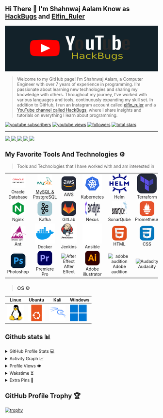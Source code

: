 ## Hi There 👋 I'm Shahnwaj Aalam Know as <a href="https://www.youtube.com/@HackBugs">HackBugs</a> and <a href="https://www.instagram.com/elfin_ruler/">Elfin_Ruler</a>

<!-- ## Recent GitHub Activity ✅ -->
<td align="center" width="300">
<!--         <img src="https://github.com/HackBugs/HackBugs/blob/master/assets/HackBugs-YouTube.svg" alt="icon" width="800" height="150" /> -->
        <a href="https://www.youtube.com/channel/UCk-s0wPeBVNoSUCukD5x9iQ">
    <img src="https://github.com/HackBugs/HackBugs/blob/master/assets/HackBugs-YouTube.svg" alt="icon" width="800" height="150" />
</a>



<p align="justify">
<p>
        
>Welcome to my GitHub page!
I’m Shahnwaj Aalam, a Computer Engineer with over 7 years of experience in programming. I’m passionate about learning new technologies and sharing my knowledge with others. Throughout my journey, I’ve worked with various languages and tools, continuously expanding my skill set. In addition to GitHub, I run an Instagram account called [elfin_ruler](https://www.instagram.com/elfin_ruler/) and a [YouTube channel called HackBugs](https://www.youtube.com/@hackbugs), where I share insights and tutorials on everything I learn about programming.
</p>

<!-- https://custom-icon-badges.demolab.com/ --> <!-- custom icons -->

   <p align="left">
      <a href="https://www.youtube.com/c/HackBugs?sub_confirmation=1">
         <img alt="youtube subscribers" title="Subscribe to my YouTube channel" src="https://custom-icon-badges.demolab.com/youtube/channel/subscribers/UCk-s0wPeBVNoSUCukD5x9iQ?color=%23E05D44&label=SUBSCRIBE&logo=video&logoColor=white&style=for-the-badge&labelColor=CE4630"/></a> 
      <a href="https://www.youtube.com/c/HackBugs">
         <img alt="youtube views" title="YouTube views" src="https://custom-icon-badges.demolab.com/youtube/channel/views/UCk-s0wPeBVNoSUCukD5x9iQ?color=%23E1AD0E&logo=eye&logoColor=white&style=for-the-badge&labelColor=C79600"/></a> 
      <a href="https://github.com/HackBugs?tab=followers">
         <img alt="followers" title="Follow me on Github" src="https://custom-icon-badges.demolab.com/github/followers/HackBugs?color=236ad3&labelColor=1155ba&style=for-the-badge&logo=person-add&label=Follow&logoColor=white"/></a>
      <a href="https://github.com/HackBugs?tab=repositories&sort=stargazers">
         <img alt="total stars" title="Total stars on GitHub" src="https://custom-icon-badges.demolab.com/github/stars/HackBugs?color=55960c&style=for-the-badge&labelColor=488207&logo=star"/></a>
   </p>

<hr>

<div align="justify">
<a href="https://www.instagram.com/elfin_ruler/">
<img src="https://img.shields.io/badge/Instagram-%23E4405F.svg?style=for-the-badge&logo=Instagram&logoColor=white">
</a>
<!--  &nbsp;&nbsp;&nbsp;&nbsp;&nbsp;&nbsp;&nbsp;&nbsp; -->
<a href="https://www.youtube.com/@HackBugs">
<img src="https://img.shields.io/badge/YouTube-FF0000?style=for-the-badge&logo=youtube&logoColor=white">
</a>
<!-- &nbsp;&nbsp;&nbsp;&nbsp;&nbsp;&nbsp;&nbsp;&nbsp; -->
<a href="https://www.linkedin.com/in/shahnwaj-aalam-87a58020b/">
<img src="https://img.shields.io/badge/Linkedin-%231DA1F2.svg?style=for-the-badge&logo=Linkedin&logoColor=white">
</a>
<!-- &nbsp;&nbsp;&nbsp;&nbsp;&nbsp;&nbsp;&nbsp;&nbsp; -->
<a href="https://t.me/HackBugs">
<img src="https://img.shields.io/badge/telegram-2CA5E0?style=for-the-badge&logo=telegram&logoColor=white">
<!-- </a>
&nbsp;&nbsp;&nbsp;&nbsp;&nbsp;&nbsp;&nbsp;&nbsp; -->
<a href="https://github.com/HackBugs">
<img src="https://img.shields.io/badge/gitlab-330F63?style=for-the-badge&logo=gitlab&logoColor=white">
</a>
</div>

## My Favorite Tools And Technologies ⚙️

> Tools and Technologies that I have worked with and am interested in
<!-- Box Number -1 -->
<table>
  <tr>
    <td align="center" width="96">
         <img src="https://github.com/HackBugs/HackBugs/blob/master/assets/Oracle.png" width="48" height="48" alt="Oracle Database" />
      <br>Oracle Database 
    </td>
    <td align="center" width="96">
      <a href="">
         <img src="https://github.com/HackBugs/HackBugs/blob/master/assets/mysql.svg" width="48" height="48" alt="MySQL" />
      <br>MySQL & PostgreSQL
    </td>
    <td align="center" width="96">
       <img src="https://github.com/HackBugs/HackBugs/blob/master/assets/AWS.svg" width="48" height="48" alt="AWS" />
      <br>AWS
    </td>
    <td align="center" width="96">
        <img src="https://github.com/HackBugs/HackBugs/blob/master/assets/Kubernets.gif" alt="icon" width="65" height="65" />
      <br>Kubernetes
    </td>
       <td align="center" width="96">
        <img src="https://github.com/HackBugs/HackBugs/blob/master/assets/helm.svg" alt="icon" width="65" height="65" />
      <br>Helm
    </td>
       <td align="center" width="96">
        <img src="https://github.com/HackBugs/HackBugs/blob/master/assets/Terraform.svg" width="65" height="65" alt="Terraform" />
      <br>Terraform
    </td>
          <td align="center" width="96">
        <img src="https://github.com/HackBugs/HackBugs/blob/master/assets/Nagios-Logo.svg" width="65" height="65" alt="Nagios" />
      <br>Nagios
    </td>
          <td align="center" width="96">
        <img src="https://github.com/HackBugs/HackBugs/blob/master/assets/Git.svg" width="65" height="65" alt="Git" />
      <br>Git
    </td>
    <td align="center" width="96">
        <img src="https://github.com/HackBugs/HackBugs/blob/master/assets/github-icon.svg" alt="icon" width="50" height="50" />
      <br>GitHub
    </td>
  </tr>

  <!-- Box Number -2 -->
  
  <tr>
    <td align="center" width="96">
        <img src="https://github.com/HackBugs/HackBugs/blob/master/assets/nginx-icon.svg" width="48" height="48" alt="Nginx" />
      <br>Nginx
    </td>
    <td align="center"  width="96">
        <img src="https://github.com/HackBugs/HackBugs/blob/master/icons-2/Kafka.svg" width="48" height="48" alt="Kafka" />
      <br>Kafka
    </td>
    <td align="center"  width="96">
        <img src="https://github.com/HackBugs/HackBugs/blob/master/assets/GitLab.svg" width="48" height="48" alt="GitLab" />
      <br>GitLab
    </td>
    <td align="center" width="96">
        <img src="https://github.com/HackBugs/HackBugs/blob/master/assets/Nexus.webp" width="48" height="48" alt="Nexus" />
      <br>Nexus
    </td>
    <td align="center"  width="96">
        <img src="https://github.com/HackBugs/HackBugs/blob/master/assets/SonarQube.svg" width="48" height="48" alt="SonarQube" />
      <br>SonarQube
    </td>
    <td align="center" width="96">
        <img src="https://github.com/HackBugs/HackBugs/blob/master/assets/Prometheus.svg" width="48" height="48" alt="Prometheus" />
      <br>Prometheus
    </td>
        <td align="center" width="96">
        <img src="https://github.com/HackBugs/HackBugs/blob/master/assets/Grafana-Dark.svg" width="48" height="48" alt="Grafana" />
      <br>Grafana
    </td>
        <td align="center" width="96">
        <img src="https://github.com/HackBugs/HackBugs/blob/master/assets/Progress-Chef.svg" width="48" height="48" alt="Chef" />
      <br>Chef
    </td>
            <td align="center" width="96">
        <img src="https://github.com/HackBugs/HackBugs/blob/master/assets/Maven.svg" width="48" height="48" alt="Maven" />
      <br>Maven
    </td>
  </tr>

  <!-- Box Number -3 -->
  
   <tr>
    <td align="center" width="96">
        <img src="https://github.com/HackBugs/HackBugs/blob/master/assets/Apache-Ant.svg.png" width="48" height="48" alt="Ant" />
      <br>Ant
    </td>
        <td align="center" width="96">
         <img src="https://github.com/HackBugs/HackBugs/blob/master/assets/docker-icon.svg" alt="icon" width="65" height="65" />
      <br>Docker
    </td>
            <td align="center" width="96">
        <img src="https://github.com/HackBugs/HackBugs/blob/master/assets/Jenkins.gif" alt="icon" width="65" height="65" />
      <br>Jenkins
    </td>
    <td align="center" width="96">
        <img src="https://github.com/HackBugs/HackBugs/blob/master/assets/Ansible.gif" alt="icon" width="65" height="65" />
      </a>
      <br>Ansible
    </td>
    <td align="center" width="96">
        <img src="https://github.com/HackBugs/HackBugs/blob/master/assets/HTML.svg" width="48" height="48" alt="HTML" />
      <br>HTML
    </td>
    <td align="center" width="96">
        <img src="https://github.com/HackBugs/HackBugs/blob/master/assets/css.svg" width="48" height="48" alt="CSS" />
      <br>CSS
    </td>
    <td align="center" width="96">
        <img src="https://github.com/HackBugs/HackBugs/blob/master/assets/JavaScript.svg" width="48" height="48" alt="JavaScript" />
      <br>JavaScript
    </td>
    <td align="center" width="96">
        <img src="https://github.com/HackBugs/HackBugs/blob/master/assets/Apache_tomcat.svg" width="48" height="48" alt="Apache Tomcat" />
      <br>Apache Tomcat
    </td>
    <td align="center" width="96">
        <img src="https://github.com/HackBugs/HackBugs/blob/master/assets/ubuntu-original.svg" width="40" height="40" alt="dart" />
      <br>Ubuntu
    </td>
  </tr>

<!-- Box Number -4 -->

   <tr>
    <td align="center" width="96">
        <img src="https://github.com/HackBugs/HackBugs/blob/master/assets/Photoshop.svg" width="48" height="48" alt="Photoshop" />
      <br>Photoshop
    </td>
        <td align="center" width="96">
        <img src="https://github.com/HackBugs/HackBugs/blob/master/assets/Premiere-pro.svg" width="48" height="48" alt="" />
      <br>Premiere Pro
    </td>
            <td align="center" width="96">
        <img src="https://github.com/HackBugs/HackBugs/blob/master/assets/adobe_after_effects.svg" width="48" height="48" alt="After Effect" />
      <br>After Effect
    </td>
    <td align="center" width="96">
        <img src="https://github.com/HackBugs/HackBugs/blob/master/assets/Adobe-Illustrator.svg" width="48" height="48" alt="adobe illustrator" />
      <br>Adobe illustrator 
    </td>
    <td align="center" width="96">
        <img src="https://github.com/HackBugs/HackBugs/blob/master/assets/adobe_audition.svg" width="48" height="48" alt="adobe audition" />
      <br>Adobe audition
    </td>
    <td align="center" width="96">
        <img src="https://github.com/HackBugs/HackBugs/blob/master/assets/audacity.svg" width="48" height="48" alt="Audacity" />
      <br>Audacity
    </td>
    <td align="center" width="96">
        <img src="https://github.com/HackBugs/HackBugs/blob/master/assets/blender_3d.svg" width="48" height="48" alt="Blender" />
      <br>Blender
    </td>
    <td align="center" width="96">
        <img src="https://github.com/HackBugs/HackBugs/blob/master/assets/fl_studio.svg" width="48" height="48" alt="fl studio" />
      <br>fl studio
    </td>
    <td align="center" width="96">
        <img src="https://github.com/HackBugs/HackBugs/blob/master/assets/Mixcroft.jpeg" width="40" height="40" alt="Mixcraft" />
      <br>Mixcraft
    </td>
 </tr>
 </table>

> ### OS ⚙️

| Linux | Ubuntu | Kali | Windows |
|-------|--------|------|---------|
| <img src="https://github.com/HackBugs/HackBugs/blob/master/assets/linux-original.svg" title="Linux" alt="Linux" width="55" height="55"/> | <img src="https://github.com/HackBugs/HackBugs/blob/master/assets/ubuntu-original.svg" title="Ubuntu" alt="Ubuntu" width="55" height="55"/> | <img src="https://github.com/HackBugs/HackBugs/blob/master/assets/kalilinux.svg" title="Kali" alt="Kali" width="55" height="55"/> | <img src="https://github.com/HackBugs/HackBugs/blob/master/assets/windows11-original.svg" title="Windows" alt="Windows" width="55" height="55"/> |



## Github stats 📊

<details>
  <summary>GitHub Profile Stats 💻</summary>
  <br/>
  <br/>
</details>

<details>
  <summary>Activity Graph 📈</summary>
  <br/>
</details>

<details>
  <summary>Profile Views 👁️</summary>
  <br/>
</details>

<details>
  <summary>Wakatime ⏳</summary>
  <br/>
</details>

<details>
  <summary>Extra Pins 📌</summary>
  <br/> 
</a>
  <br/>
  <br/>
</a>
</details>

## GitHub Profile Trophy 🏆

[![trophy](https://github-profile-trophy.vercel.app/?username=rzashakeri&row=1&margin-w=40)](https://github.com/ryo-ma/github-profile-trophy)

<!--
**HackBugs/HackBugs** is a ✨ _special_ ✨ repository because its `README.md` (this file) appears on your GitHub profile.

Here are some ideas to get you started:

- 🔭 I’m currently working on ...
- 🌱 I’m currently learning ...
- 👯 I’m looking to collaborate on ...
- 🤔 I’m looking for help with ...
- 💬 Ask me about ...
- 📫 How to reach me: ...
- 😄 Pronouns: ...
- ⚡ Fun fact: ...
-->

